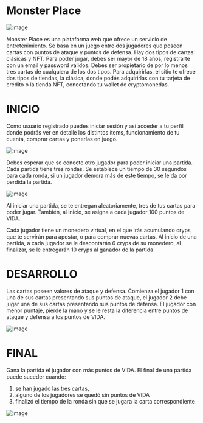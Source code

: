 # Monster Place 

  ![image](https://user-images.githubusercontent.com/87041305/162083690-236f086b-44ec-4c28-bf92-516c39df860d.png)

Monster Place es una plataforma web que ofrece un servicio de entretenimiento. Se basa en un juego  entre dos jugadores que poseen cartas con puntos de ataque y puntos de defensa.  Hay dos tipos de cartas: clásicas y NFT. 
Para poder jugar, debes ser mayor de 18 años, registrarte con un email y password válidos. Debes ser propietario de por lo menos tres cartas de cualquiera de los dos tipos. Para adquirirlas, el sitio te ofrece dos tipos de tiendas, la clásica, donde podés adquirirlas con tu tarjeta de crédito o la tienda NFT, conectando tu wallet de cryptomonedas.

# INICIO 
Como usuario registrado puedes iniciar sesión y así acceder a tu perfil donde podrás ver en detalle los distintos ítems, funcionamiento de tu cuenta, comprar cartas y ponerlas en juego. 

![image](https://user-images.githubusercontent.com/87041305/162083802-07806a5a-a150-4ed8-9feb-fd41cdddac8b.png)

Debes esperar que se conecte otro jugador para poder iniciar una partida. Cada partida tiene tres rondas. 
Se establece un tiempo de 30 segundos para cada ronda, si un jugador demora más de este tiempo, se le da por perdida la partida. 

![image](https://user-images.githubusercontent.com/87041305/162083898-bde5ba75-ec61-40ee-a205-35c5f1d823e8.png)

Al iniciar una partida, se te entregan aleatoriamente, tres de tus cartas para poder jugar. También, al inicio, se asigna a cada jugador 100 puntos de VIDA. 

Cada jugador tiene un monedero virtual, en el que irás acumulando cryps, que te servirán para apostar, o para comprar nuevas cartas. Al inicio de una partida, a cada jugador se le descontarán 6 cryps de su monedero, al finalizar, se le entregarán 10 cryps al ganador de la partida. 

# DESARROLLO 
Las cartas poseen valores de ataque y defensa. 
Comienza el jugador 1 con una de sus cartas presentando sus puntos de ataque, el jugador 2 debe jugar una de sus cartas presentando sus puntos de defensa. El jugador con menor puntaje, pierde la mano y  se le resta la diferencia entre puntos de ataque y defensa a los puntos de VIDA.  

![image](https://user-images.githubusercontent.com/87041305/162084002-6f40ae61-57ad-4187-af19-4023a6361822.png)

# FINAL 
Gana la partida el jugador con más puntos de VIDA. 
El final de una partida puede suceder cuando: 
1.	se han jugado las tres cartas,  
2.	alguno de los jugadores se quedó sin puntos de VIDA 
3.	finalizó el tiempo de la ronda sin que se jugara la carta correspondiente 

![image](https://user-images.githubusercontent.com/87041305/162084076-2731cdd1-2f82-4a23-8fd3-7c6d484298fa.png)

